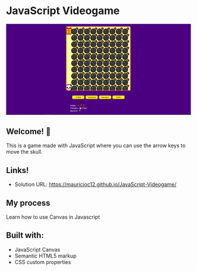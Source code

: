# JavaScript Videogame

![Design preview for the QR code component coding challenge](./JavaScriptGame.png)

## Welcome! 👋

This is a game made with JavaScript where you can use the arrow keys to move the skull.

## Links!

  - Solution URL: https://mauricioc12.github.io/JavaScript-Videogame/
  
## My process

Learn how to use Canvas in Javascript

## Built with: 

- JavaScript Canvas
- Semantic HTML5 markup
- CSS custom properties
